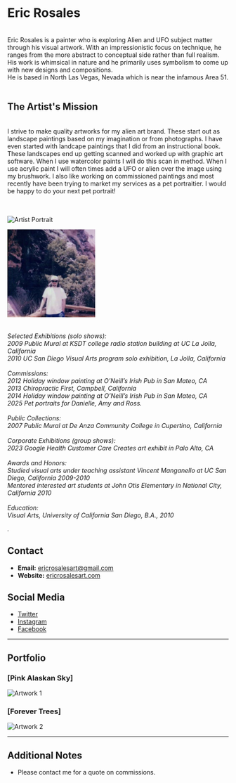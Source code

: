 
# Eric Rosales
<br>
Eric Rosales is a painter who is exploring Alien and UFO subject matter through his visual artwork. With an impressionistic focus on technique, he ranges from the more abstract to conceptual side rather than full realism. His work is whimsical in nature and he primarily uses symbolism to come up with new designs and compositions.
<br>
He is based in North Las Vegas, Nevada which is near the infamous Area 51. 
<br>
  <br>
  
## The Artist's Mission
<br>
I strive to make quality artworks for my alien art brand. These start out as landscape paintings based on my imagination or from photographs. I have even started with landcape paintings that I did from an instructional book. These landscapes end up getting scanned and worked up with graphic art software. When I use watercolor paints I will do this scan in method. When I use acrylic paint I will often times add a UFO or alien over the image using my brushwork.
I also like working on commissioned paintings and most recently have been trying to market my services as a pet portraitier. I would be happy to do your next pet portrait!
<br>
<br>

<br>
<p>
  <img src="Black and white focused face and hand.jpg" alt="Artist Portrait" width="200" height="200">
<br>
<p>
  <img src="EricatRedRockPetroglyphs.jpg" alt="Artist Portrait" width="200" height="200">
<br>
<br>
  
  <em>Selected Exhibitions (solo shows):
<br>
2009	Public Mural at KSDT college radio station building at UC La Jolla, California
<br>
2010	UC San Diego Visual Arts program solo exhibition, La Jolla, California
<br>
    <br>
Commissions:
<br>
2012	Holiday window painting at O’Neill’s Irish Pub in San Mateo, CA
<br>
2013	Chiropractic First, Campbell, California
<br>
2014 	Holiday window painting at O’Neill’s Irish Pub in San Mateo, CA
<br>
2025	Pet portraits for Danielle, Amy and Ross.
<br>
    <br>
Public Collections:
<br>
2007	Public Mural at De Anza Community College in Cupertino, California
<br>
    <br>
Corporate Exhibitions (group shows):
<br>
2023	Google Health Customer Care Creates art exhibit in Palo Alto, CA
<br>
    <br>
Awards and Honors:
<br>
Studied visual arts under teaching assistant Vincent Manganello at UC San Diego, California 2009-2010
<br>
Mentored interested art students at John Otis Elementary in National City, California 2010
<br>
    <br>
Education:
<br>
Visual Arts, University of California San Diego, B.A., 2010

.</em>
</p>

## Contact

*   **Email:** [ericrosalesart@gmail.com](mailto:ericrosalesart@gmail.com)
*   **Website:** [ericrosalesart.com](https://ericrosalesart.com)

## Social Media

*   [Twitter](https://twitter.com/artist_twitter)
*   [Instagram](https://www.instagram.com/artist_instagram/)
*   [Facebook](https://www.facebook.com/artist_facebook)

---

## Portfolio

### [Pink Alaskan Sky]

<p>
  <img src="AlaskaLandscapeUFORevised.jpg" alt="Artwork 1" width="300" height="200">
</p>

### [Forever Trees]

<p>
  <img src="ForeverTreesUFO.jpg" alt="Artwork 2" width="300" height="200">
</p>

---

## Additional Notes

*   Please contact me for a quote on commissions.
